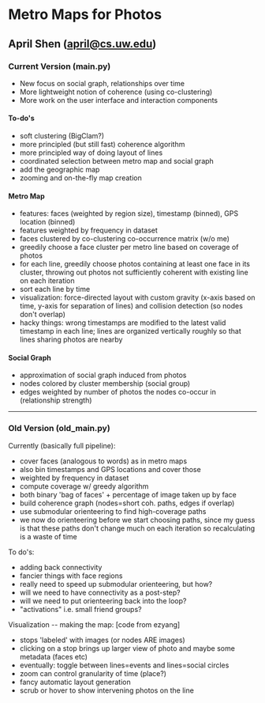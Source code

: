 # Metro Maps for Photos
## April Shen (april@cs.uw.edu)

### Current Version (main.py)

* New focus on social graph, relationships over time
* More lightweight notion of coherence (using co-clustering)
* More work on the user interface and interaction components

#### To-do's
* soft clustering (BigClam?)
* more principled (but still fast) coherence algorithm
* more principled way of doing layout of lines
* coordinated selection between metro map and social graph
* add the geographic map
* zooming and on-the-fly map creation

#### Metro Map
* features: faces (weighted by region size), timestamp (binned), GPS location (binned)
* features weighted by frequency in dataset
* faces clustered by co-clustering co-occurrence matrix (w/o me)
* greedily choose a face cluster per metro line based on coverage of photos
* for each line, greedily choose photos containing at least one face in its cluster,
  throwing out photos not sufficiently coherent with existing line on each iteration
* sort each line by time
* visualization: force-directed layout with custom gravity (x-axis based on time,
  y-axis for separation of lines) and collision detection (so nodes don't overlap)
* hacky things: wrong timestamps are modified to the latest valid timestamp in each line;
  lines are organized vertically roughly so that lines sharing photos are nearby

#### Social Graph
* approximation of social graph induced from photos
* nodes colored by cluster membership (social group)
* edges weighted by number of photos the nodes co-occur in (relationship strength)

-------------------------------------------------

### Old Version (old_main.py)

Currently (basically full pipeline):
* cover faces (analogous to words) as in metro maps
* also bin timestamps and GPS locations and cover those
* weighted by frequency in dataset
* compute coverage w/ greedy algorithm
* both binary 'bag of faces' + percentage of image taken up by face
* build coherence graph (nodes=short coh. paths, edges if overlap)
* use submodular orienteering to find high-coverage paths
* we now do orienteering before we start choosing paths, since my guess is that
 these paths don't change much on each iteration so recalculating is a waste of time

To do's:
* adding back connectivity
* fancier things with face regions
* really need to speed up submodular orienteering, but how?
* will we need to have connectivity as a post-step?
* will we need to put orienteering back into the loop?
* "activations" i.e. small friend groups?

Visualization -- making the map: [code from ezyang]
* stops 'labeled' with images (or nodes ARE images)
* clicking on a stop brings up larger view of photo and maybe some metadata (faces etc)
* eventually: toggle between lines=events and lines=social circles
* zoom can control granularity of time (place?)
* fancy automatic layout generation
* scrub or hover to show intervening photos on the line